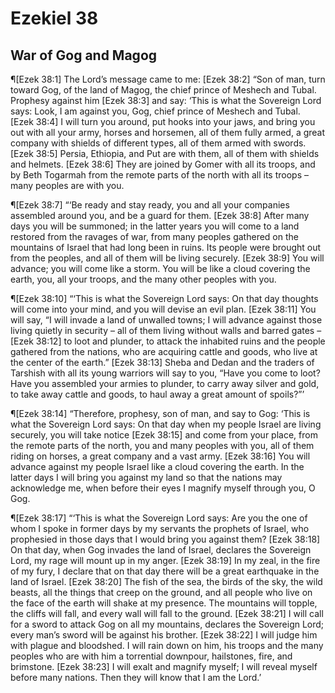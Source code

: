 # Ezekiel 38

## War of Gog and Magog
¶[Ezek 38:1] The Lord’s message came to me:
[Ezek 38:2] “Son of man, turn toward Gog, of the land of Magog, the chief prince of Meshech and Tubal. Prophesy against him
[Ezek 38:3] and say: ‘This is what the Sovereign Lord says: Look, I am against you, Gog, chief prince of Meshech and Tubal.
[Ezek 38:4] I will turn you around, put hooks into your jaws, and bring you out with all your army, horses and horsemen, all of them fully armed, a great company with shields of different types, all of them armed with swords.
[Ezek 38:5] Persia, Ethiopia, and Put are with them, all of them with shields and helmets.
[Ezek 38:6] They are joined by Gomer with all its troops, and by Beth Togarmah from the remote parts of the north with all its troops – many peoples are with you.

¶[Ezek 38:7] “‘Be ready and stay ready, you and all your companies assembled around you, and be a guard for them.
[Ezek 38:8] After many days you will be summoned; in the latter years you will come to a land restored from the ravages of war, from many peoples gathered on the mountains of Israel that had long been in ruins. Its people were brought out from the peoples, and all of them will be living securely.
[Ezek 38:9] You will advance; you will come like a storm. You will be like a cloud covering the earth, you, all your troops, and the many other peoples with you.

¶[Ezek 38:10] “‘This is what the Sovereign Lord says: On that day thoughts will come into your mind, and you will devise an evil plan.
[Ezek 38:11] You will say, “I will invade a land of unwalled towns; I will advance against those living quietly in security – all of them living without walls and barred gates –
[Ezek 38:12] to loot and plunder, to attack the inhabited ruins and the people gathered from the nations, who are acquiring cattle and goods, who live at the center of the earth.”
[Ezek 38:13] Sheba and Dedan and the traders of Tarshish with all its young warriors will say to you, “Have you come to loot? Have you assembled your armies to plunder, to carry away silver and gold, to take away cattle and goods, to haul away a great amount of spoils?”’

¶[Ezek 38:14] “Therefore, prophesy, son of man, and say to Gog: ‘This is what the Sovereign Lord says: On that day when my people Israel are living securely, you will take notice
[Ezek 38:15] and come from your place, from the remote parts of the north, you and many peoples with you, all of them riding on horses, a great company and a vast army.
[Ezek 38:16] You will advance against my people Israel like a cloud covering the earth. In the latter days I will bring you against my land so that the nations may acknowledge me, when before their eyes I magnify myself through you, O Gog.

¶[Ezek 38:17] “‘This is what the Sovereign Lord says: Are you the one of whom I spoke in former days by my servants the prophets of Israel, who prophesied in those days that I would bring you against them?
[Ezek 38:18] On that day, when Gog invades the land of Israel, declares the Sovereign Lord, my rage will mount up in my anger.
[Ezek 38:19] In my zeal, in the fire of my fury, I declare that on that day there will be a great earthquake in the land of Israel.
[Ezek 38:20] The fish of the sea, the birds of the sky, the wild beasts, all the things that creep on the ground, and all people who live on the face of the earth will shake at my presence. The mountains will topple, the cliffs will fall, and every wall will fall to the ground.
[Ezek 38:21] I will call for a sword to attack Gog on all my mountains, declares the Sovereign Lord; every man’s sword will be against his brother.
[Ezek 38:22] I will judge him with plague and bloodshed. I will rain down on him, his troops and the many peoples who are with him a torrential downpour, hailstones, fire, and brimstone.
[Ezek 38:23] I will exalt and magnify myself; I will reveal myself before many nations. Then they will know that I am the Lord.’
